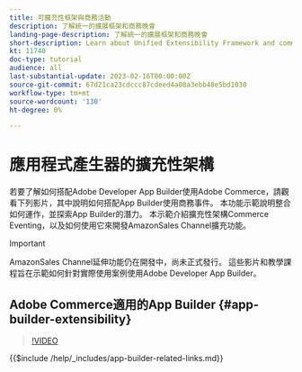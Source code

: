 ```yaml
---
title: 可擴充性框架與商務活動
description: 了解統一的擴展框架和商務晚會
landing-page-description: 了解統一的擴展框架和商務晚會
short-description: Learn about Unified Extensibility Framework and commerce evening
kt: 11740
doc-type: tutorial
audience: all
last-substantial-update: 2023-02-16T00:00:00Z
source-git-commit: 67d21ca23cdccc87cdeed4a08a3ebb48e5bd1030
workflow-type: tm+mt
source-wordcount: '130'
ht-degree: 0%

---
```



# 應用程式產生器的擴充性架構

若要了解如何搭配Adobe Developer App Builder使用Adobe Commerce，請觀看下列影片，其中說明如何搭配App Builder使用商務事件。 本功能示範說明整合如何運作，並探索App Builder的潛力。 本示範介紹擴充性架構Commerce Eventing，以及如何使用它來開發AmazonSales Channel擴充功能。

>[!IMPORTANT]
>
>AmazonSales Channel延伸功能仍在開發中，尚未正式發行。  這些影片和教學課程旨在示範如何針對實際使用案例使用Adobe Developer App Builder。

## Adobe Commerce適用的App Builder {#app-builder-extensibility}

>[!VIDEO](https://video.tv.adobe.com/v/3413328)

{{$include /help/_includes/app-builder-related-links.md}}
